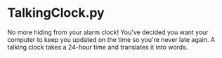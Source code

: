 # TalkingClock.py
No more hiding from your alarm clock! You've decided you want your computer to keep you updated on the time so you're never late again. A talking clock takes a 24-hour time and translates it into words. 
